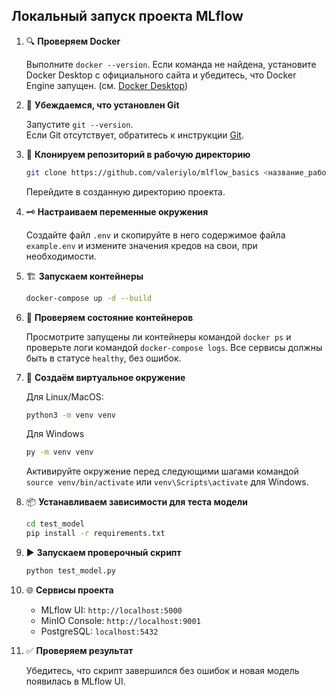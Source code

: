 ## Локальный запуск проекта MLflow

1. 🔍 **Проверяем Docker**
     
   Выполните `docker --version`. Если команда не найдена, установите Docker Desktop с официального сайта и убедитесь, что Docker Engine запущен.
   (см. [Docker Desktop](https://www.docker.com))

2. 🔧 **Убеждаемся, что установлен Git**
   
   Запустите `git --version`. \
   Если Git отсутствует, обратитесь к инструкции [Git](https://git-scm.com).

3. 📁 **Клонируем репозиторий в рабочую директорию**
   
   ```bash
   git clone https://github.com/valeriylo/mlflow_basics <название_рабочей_директории>
   ```
   Перейдите в созданную директорию проекта.

4. 🗝️ **Настраиваем переменные окружения**
    
   Создайте файл `.env` и скопируйте в него содержимое файла `example.env` и измените значения кредов на свои, при необходимости.

5. 🏗️ **Запускаем контейнеры**
      
   ```bash
   docker-compose up -d --build
   ```

6. 🔄 **Проверяем состояние контейнеров**
    
   Просмотрите запущены ли контейнеры командой `docker ps` и проверьте логи командой `docker-compose logs`. Все сервисы должны быть в статусе `healthy`, без ошибок.

7. 🐍 **Создаём виртуальное окружение**
    
   Для Linux/MacOS:
   ```bash
   python3 -m venv venv
   ```
   Для Windows
   ```bash
   py -m venv venv
   ```
   Активируйте окружение перед следующими шагами командой `source venv/bin/activate` или `venv\Scripts\activate` для Windows.

8. 📦 **Устанавливаем зависимости для теста модели**
      
   ```bash
   cd test_model
   pip install -r requirements.txt
   ```

9. ▶️ **Запускаем проверочный скрипт**
    
   ```bash
   python test_model.py
   ```

10. 🌐 **Сервисы проекта**
      
    - MLflow UI: `http://localhost:5000`
    - MinIO Console: `http://localhost:9001`  
    - PostgreSQL: `localhost:5432`

11. ✅ **Проверяем результат**
    
    Убедитесь, что скрипт завершился без ошибок и новая модель появилась в MLflow UI.
